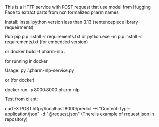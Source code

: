 This is a HTTP service with POST request that use model from Hugging Face to extract parts from non formalized pharm names

Install:
install python version less than 3.13 (sentencepiece library requeirments)

Run pip
pip install -r requirements.txt
or
python.exe -m pip install -r requirements.txt (for embedded version)

or 
docker build -t pharm-nlp .

for running in docker 

Usage:
py .\pharm-nlp-service.py 

or (for docker)

docker run -p 8000:8000 pharm-nlp

Test from client:

curl -X POST http://localhost:8000/predict   -H "Content-Type: application/json"   -d "@request.json"
(There is example of request.json  in repository)


